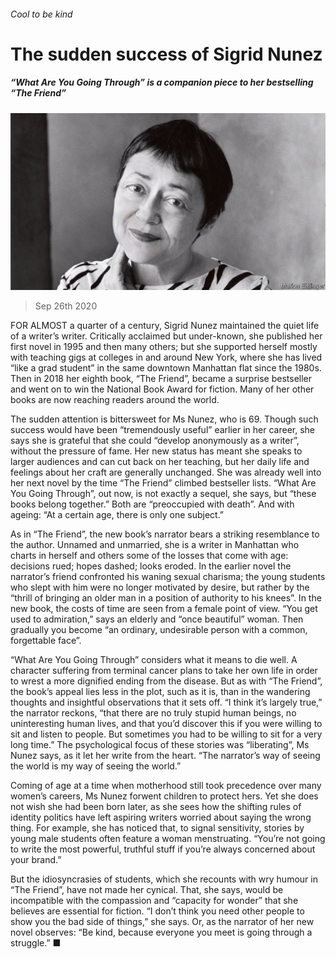 ###### Cool to be kind

# The sudden success of Sigrid Nunez 

##### “What Are You Going Through” is a companion piece to her bestselling “The Friend” 

![image](images/20200926_BKP507.jpg) 

> Sep 26th 2020 

FOR ALMOST a quarter of a century, Sigrid Nunez maintained the quiet life of a writer’s writer. Critically acclaimed but under-known, she published her first novel in 1995 and then many others; but she supported herself mostly with teaching gigs at colleges in and around New York, where she has lived “like a grad student” in the same downtown Manhattan flat since the 1980s. Then in 2018 her eighth book, “The Friend”, became a surprise bestseller and went on to win the National Book Award for fiction. Many of her other books are now reaching readers around the world.

The sudden attention is bittersweet for Ms Nunez, who is 69. Though such success would have been “tremendously useful” earlier in her career, she says she is grateful that she could “develop anonymously as a writer”, without the pressure of fame. Her new status has meant she speaks to larger audiences and can cut back on her teaching, but her daily life and feelings about her craft are generally unchanged. She was already well into her next novel by the time “The Friend” climbed bestseller lists. “What Are You Going Through”, out now, is not exactly a sequel, she says, but “these books belong together.” Both are “preoccupied with death”. And with ageing: “At a certain age, there is only one subject.”


As in “The Friend”, the new book’s narrator bears a striking resemblance to the author. Unnamed and unmarried, she is a writer in Manhattan who charts in herself and others some of the losses that come with age: decisions rued; hopes dashed; looks eroded. In the earlier novel the narrator’s friend confronted his waning sexual charisma; the young students who slept with him were no longer motivated by desire, but rather by the “thrill of bringing an older man in a position of authority to his knees”. In the new book, the costs of time are seen from a female point of view. “You get used to admiration,” says an elderly and “once beautiful” woman. Then gradually you become “an ordinary, undesirable person with a common, forgettable face”.

“What Are You Going Through” considers what it means to die well. A character suffering from terminal cancer plans to take her own life in order to wrest a more dignified ending from the disease. But as with “The Friend”, the book’s appeal lies less in the plot, such as it is, than in the wandering thoughts and insightful observations that it sets off. “I think it’s largely true,” the narrator reckons, “that there are no truly stupid human beings, no uninteresting human lives, and that you’d discover this if you were willing to sit and listen to people. But sometimes you had to be willing to sit for a very long time.” The psychological focus of these stories was “liberating”, Ms Nunez says, as it let her write from the heart. “The narrator’s way of seeing the world is my way of seeing the world.”

Coming of age at a time when motherhood still took precedence over many women’s careers, Ms Nunez forwent children to protect hers. Yet she does not wish she had been born later, as she sees how the shifting rules of identity politics have left aspiring writers worried about saying the wrong thing. For example, she has noticed that, to signal sensitivity, stories by young male students often feature a woman menstruating. “You’re not going to write the most powerful, truthful stuff if you’re always concerned about your brand.”

But the idiosyncrasies of students, which she recounts with wry humour in “The Friend”, have not made her cynical. That, she says, would be incompatible with the compassion and “capacity for wonder” that she believes are essential for fiction. “I don’t think you need other people to show you the bad side of things,” she says. Or, as the narrator of her new novel observes: “Be kind, because everyone you meet is going through a struggle.” ■

